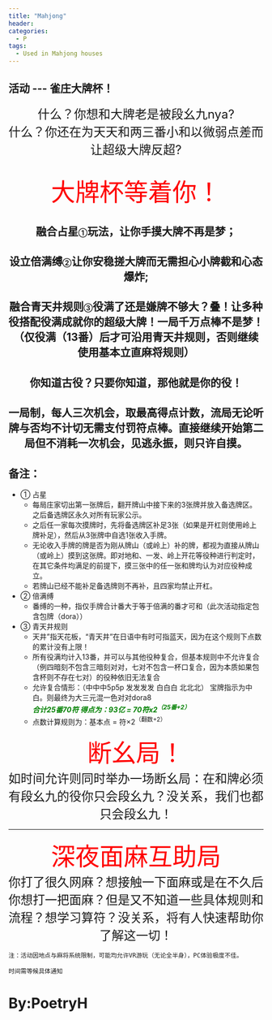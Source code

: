 ```yaml
---
title: "Mahjong"
header:
categories:
  - P
tags:
  - Used in Mahjong houses
---
```


## 活动 --- 雀庄大牌杯！
<center ><font size=5>什么？你想和大牌老是被段幺九nya?</font></center>
<center ><font size=5>什么？你还在为天天和两三番小和以微弱点差而让超级大牌反超?</font></center>

## 

<center ><font color=red size=8>大牌杯等着你！</font></center>

## 

## <center >融合占星<font size=2>①</font>玩法，让你手摸大牌不再是梦；</center>
## <center >设立倍满缚<font size=2>②</font>让你安稳搓大牌而无需担心小牌截和心态爆炸;</center>
## <center >融合青天井规则<font size=2>③</font>役满了还是嫌牌不够大？叠！让多种役搭配役满成就你的超级大牌！一局千万点棒不是梦！（仅役满（13番）后才可沿用青天井规则，否则继续使用基本立直麻将规则）</center>
## <center >你知道古役？只要你知道，那他就是你的役！</center>
## <center >一局制，每人三次机会，取最高得点计数，流局无论听牌与否均不计切无需支付罚符点棒。直接继续开始第二局但不消耗一次机会，见逃永振，则只许自摸。</center>


## 备注：
  - ①	占星
    -  每局庄家切出第一张牌后，翻开牌山中接下来的3张牌并放入备选牌区。之后备选牌区永久对所有玩家公示。
    - 之后任一家每次摸牌时，先将备选牌区补足3张（如果是开杠则使用岭上牌补足），然后从3张牌中自选1张收入手牌。
    - 无论收入手牌的牌是否为刚从牌山（或岭上）补的牌，都视为直接从牌山（或岭上）摸到这张牌。即对地和、一发、岭上开花等役种进行判定时，在其它条件均满足的前提下，摸三张中的任一张和牌均认为对应役种成立。
    - 若牌山已经不能补足备选牌则不再补，且四家均禁止开杠。
  - ②	倍满缚
    - 番缚的一种，指仅手牌合计番大于等于倍满的番才可和（此次活动指定包含包牌（dora））
  - ③	青天井规则
    - 天井”指天花板，“青天井”在日语中有时可指蓝天，因为在这个规则下点数的累计没有上限！
    - 所有役满均计入13番，并可以与其他役种复合，但基本规则中不允许复合（例四暗刻不包含三暗刻对对，七对不包含一杯口复合，因为本质如果包含杯则不存在七对）的役种依旧无法复合
    - 允许复合情形：（中中中5p5p    发发发发    白白白   北北北）   宝牌指示为中白。则最终为大三元混一色对对dora8  <font color=green><strong><em><div>合计25番70符   得点为：93亿 =  70符x2<sup>（25番+2）</sup></div></em></strong></font>
    - 点数计算规则为：基本点 = 符×2<sup>（翻数+2）</sup>


<center ><font color=red size=8>断幺局！</font></center>
<center ><font size=5>如时间允许则同时举办一场断幺局：在和牌必须有段幺九的役你只会段幺九？没关系，我们也都只会段幺九！</font></center>

---

<center ><font color=red size=8>深夜面麻互助局</font></center>
<center ><font size=5>你打了很久网麻？想接触一下面麻或是在不久后你想打一把面麻？但是又不知道一些具体规则和流程？想学习算符？没关系，将有人快速帮助你了解这一切！</font></center>

``注：活动因地点与麻将系统限制，可能均允许VR游玩（无论全半身），PC体验极度不佳。``

``时间需等候具体通知``
# By:PoetryH